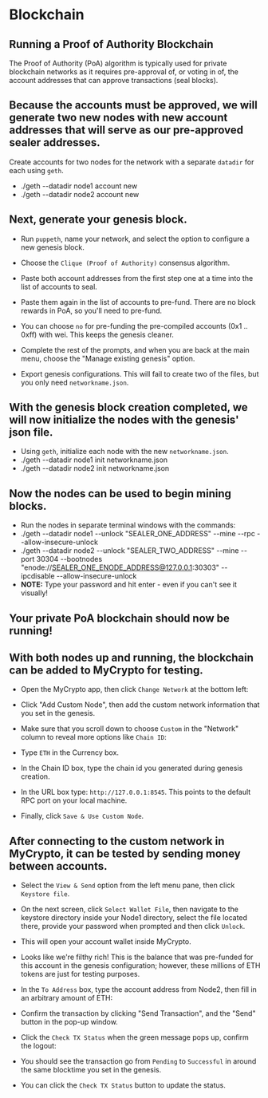 # Blockchain

## Running a Proof of Authority Blockchain

The Proof of Authority (PoA) algorithm is typically used for private blockchain networks as it requires pre-approval of, or voting in of, the account addresses that can approve transactions (seal blocks).  

## Because the accounts must be approved, we will generate two new nodes with new account addresses that will serve as our pre-approved sealer addresses.

Create accounts for two nodes for the network with a separate `datadir` for each using `geth`.
- ./geth --datadir node1 account new
- ./geth --datadir node2 account new

## Next, generate your genesis block.

- Run `puppeth`, name your network, and select the option to configure a new genesis block.

- Choose the `Clique (Proof of Authority)` consensus algorithm.

- Paste both account addresses from the first step one at a time into the list of accounts to seal.

- Paste them again in the list of accounts to pre-fund. There are no block rewards in PoA, so you'll need to pre-fund.

- You can choose `no` for pre-funding the pre-compiled accounts (0x1 .. 0xff) with wei. This keeps the genesis cleaner.

- Complete the rest of the prompts, and when you are back at the main menu, choose the "Manage existing genesis" option. 

- Export genesis configurations. This will fail to create two of the files, but you only need `networkname.json`.

## With the genesis block creation completed, we will now initialize the nodes with the genesis' json file.

- Using `geth`, initialize each node with the new `networkname.json`.
- ./geth --datadir node1 init networkname.json
- ./geth --datadir node2 init networkname.json

## Now the nodes can be used to begin mining blocks.

 - Run the nodes in separate terminal windows with the commands:
  -  ./geth --datadir node1 --unlock "SEALER_ONE_ADDRESS" --mine --rpc --allow-insecure-unlock
  -  ./geth --datadir node2 --unlock "SEALER_TWO_ADDRESS" --mine --port 30304 --bootnodes "enode://SEALER_ONE_ENODE_ADDRESS@127.0.0.1:30303" --ipcdisable --allow-insecure-unlock
   - **NOTE:** Type your password and hit enter - even if you can't see it visually!

## Your private PoA blockchain should now be running!

## With both nodes up and running, the blockchain can be added to MyCrypto for testing.

- Open the MyCrypto app, then click `Change Network` at the bottom left:

- Click "Add Custom Node", then add the custom network information that you set in the genesis.

- Make sure that you scroll down to choose `Custom` in the "Network" column to reveal more options like `Chain ID`:

- Type `ETH` in the Currency box.
    
- In the Chain ID box, type the chain id you generated during genesis creation.

- In the URL box type: `http://127.0.0.1:8545`.  This points to the default RPC port on your local machine.

- Finally, click `Save & Use Custom Node`. 

## After connecting to the custom network in MyCrypto, it can be tested by sending money between accounts.

- Select the `View & Send` option from the left menu pane, then click `Keystore file`.

- On the next screen, click `Select Wallet File`, then navigate to the keystore directory inside your Node1 directory, select the file located there, provide your password when prompted and then click `Unlock`.

- This will open your account wallet inside MyCrypto. 
    
- Looks like we're filthy rich! This is the balance that was pre-funded for this account in the genesis configuration; however, these millions of ETH tokens are just for testing purposes.   

- In the `To Address` box, type the account address from Node2, then fill in an arbitrary amount of ETH:

- Confirm the transaction by clicking "Send Transaction", and the "Send" button in the pop-up window.  

- Click the `Check TX Status` when the green message pops up, confirm the logout:

- You should see the transaction go from `Pending` to `Successful` in around the same blocktime you set in the genesis.

- You can click the `Check TX Status` button to update the status.

    
